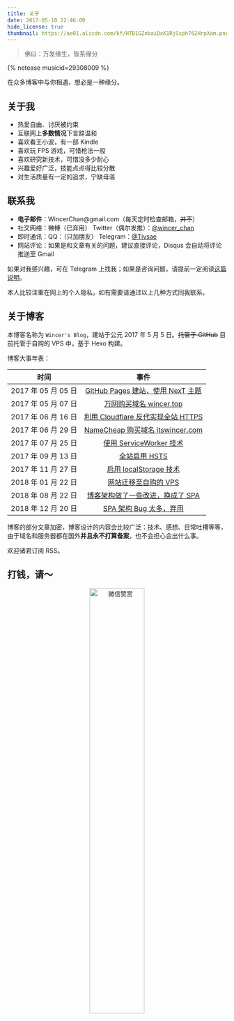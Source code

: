 ```yaml
---
title: 关于
date: 2017-05-10 22:46:00
hide_license: true
thumbnail: https://ae01.alicdn.com/kf/HTB1GZnbaiDxK1RjSsph762HrpXam.png
---
```

> 佛曰：万发缘生，皆系缘分

{% netease musicid=29308009 %}

在众多博客中与你相遇，想必是一种缘分。

## 关于我
- 热爱自由、讨厌被约束
- 互联网上**多数情况**下言辞温和
- 喜欢看王小波，有一部 Kindle
- 喜欢玩 FPS 游戏，可惜枪法一般
- 喜欢研究新技术，可惜没多少耐心
- 兴趣爱好广泛，技能点点得比较分散
- 对生活质量有一定的追求，宁缺毋滥

## 联系我

- **电子邮件**：WincerChan<span style="display:none">fuck</span>@gmail.com（每天定时检查邮箱，~~并不~~）
- 社交网络：~~微博~~（已弃用） Twitter（偶尔发推）：[@wincer_chan](https://twitter.com/wincer_chan) 
- 即时通讯：QQ：（只加朋友） Telegram：[@Tivsae](https://t.me/Tivsae)
- 网站评论：如果是和文章有关的问题，建议直接评论，Disqus 会自动将评论推送至 Gmail

如果对我感兴趣，可在 Telegram 上找我；如果是咨询问题，请提前一定阅读[这篇说明](../about-the-question/)。

本人比较注重在网上的个人隐私，如有需要请通过以上几种方式同我联系。


## 关于博客

本博客名称为 `Wincer's Blog`，建站于公元 2017 年 5 月 5 日。~~托管于 GitHub~~ 目前托管于自购的 VPS 中，基于 Hexo 构建。

博客大事年表：

|        时间         |                             事件                             |
| :-----------------: | :----------------------------------------------------------: |
| 2017 年 05 月 05 日 |   [GitHub Pages 建站，使用 NexT 主题](../posts/4a17b156/)    |
| 2017 年 05 月 07 日 |        [万网购买域名 wincer.top](../posts/daaac5bb/)         |
| 2017 年 06 月 16 日 |   [利用 Cloudflare 反代实现全站 HTTPS](../posts/444a2b9d/)   |
| 2017 年 06 月 29 日 |    [NameCheap 购买域名 itswincer.com](../posts/cd8ce2d7/)    |
| 2017 年 07 月 25 日 |        [使用 ServiceWorker 技术](../posts/a0df572f/)         |
| 2017 年 09 月 13 日 |             [全站启用 HSTS](../posts/dfc84766/)              |
| 2017 年 11 月 27 日 |         [启用 localStorage 技术](../posts/a9d193c6/)         |
| 2018 年 01 月 22 日 |          [网站迁移至自购的 VPS](../posts/b3085a7/)           |
| 2018 年 08 月 22 日 |    [博客架构做了一些改进，换成了 SPA](../posts/50658b02/)    |
| 2018 年 12 月 20 日 | [SPA 架构 Bug 太多，弃用](https://github.com/WincerChan/MyBlog/commit/1fd7f75e984a220b7042c5c38bd4c4b1f32db3cc) |

博客的部分文章加密，博客设计的内容会比较广泛：技术、感想、日常吐槽等等，由于域名和服务器都在国外**并且永不打算备案**，也不会担心会出什么事。

欢迎诸君订阅 RSS。

## 打钱，请～

<center><img src="https://ae01.alicdn.com/kf/HTB1o49SQ9zqK1RjSZPx7634tVXaZ.png" alt="微信赞赏" title="微信赞赏" width="50%"/></center>


